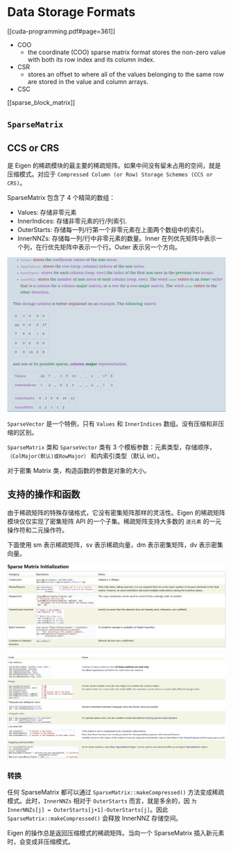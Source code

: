 

# Data Storage Formats
[[cuda-programming.pdf#page=361]]
- COO
	- the coordinate (COO) sparse matrix format stores the non-zero value with both its row index and its column index.
- CSR
	- stores an offset to where all of the values belonging to the same row are stored in the value and column arrays.
- CSC


[[sparse_block_matrix]]

##  `SparseMatrix` 

## CCS or CRS
是 Eigen 的稀疏模块的最主要的稀疏矩阵。如果中间没有留未占用的空间，就是压缩模式。对应于 `Compressed Column (or Row) Storage Schemes (CCS or CRS)`。

SparseMatrix 包含了 4 个精简的数组：
* Values: 存储非零元素
* InnerIndices: 存储非零元素的行/列索引.
* OuterStarts: 存储每一列/行第一个非零元素在上面两个数组中的索引。
* InnerNNZs: 存储每一列/行中非零元素的数量。Inner 在列优先矩阵中表示一个列，在行优先矩阵中表示一个行。Outer 表示另一个方向。

![](https://raw.githubusercontent.com/seaside2mm/github-photos/master/images/20220930145024.png )

  
`SparseVector` 是一个特例，只有 `Values` 和 `InnerIndices` 数组。没有压缩和非压缩的区别。

`SparseMatrix` 类和 `SparseVector` 类有 3 个模板参数：元素类型，存储顺序，`（ColMajor(默认)或RowMajor）` 和内索引类型（默认 int）。

对于密集 Matrix 类，构造函数的参数是对象的大小。


## 支持的操作和函数

由于稀疏矩阵的特殊存储格式，它没有密集矩阵那样的灵活性。Eigen 的稀疏矩阵模块仅仅实现了密集矩阵 API 的一个子集。稀疏矩阵支持大多数的 `逐元素` 的一元操作符和二元操作符。

下面使用 sm 表示稀疏矩阵，sv 表示稀疏向量，dm 表示密集矩阵，dv 表示密集向量。

![](https://raw.githubusercontent.com/seaside2mm/github-photos/master/images/20221021170058.png )

![](https://raw.githubusercontent.com/seaside2mm/github-photos/master/images/20221021170209.png)
  

### 转换
任何 SparseMatrix 都可以通过 `SparseMatrix::makeCompressed()` 方法变成稀疏模式。此时，`InnerNNZs` 相对于 `OuterStarts` 而言，就是多余的，因 `为InnerNNZs[j] = OuterStarts[j+1]-OuterStarts[j]`。因此 `SparseMatrix::makeCompressed()` 会释放 InnerNNZ 存储空间。

Eigen 的操作总是返回压缩模式的稀疏矩阵。当向一个 SparseMatrix 插入新元素时，会变成非压缩模式。

